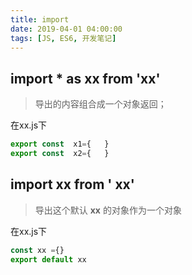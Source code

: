 ```yaml
---
title: import
date: 2019-04-01 04:00:00 
tags: [JS, ES6, 开发笔记]
---
```





##  import * as  xx  from   'xx'

> 导出的内容组合成一个对象返回；

在xx.js下
```js
export const  x1={   }
export const  x2={   }
```

## import   xx    from '   xx'

> 导出这个默认 **xx** 的对象作为一个对象

在xx.js下
```js
const xx ={}
export default xx
```

